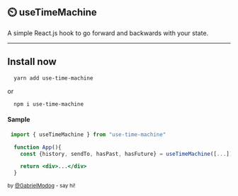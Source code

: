 ## ⏲️ useTimeMachine

A simple React.js hook to go forward and backwards with your state.

<hr>

## Install now

```
  yarn add use-time-machine
```

or

```
  npm i use-time-machine
```

#### Sample

```jsx
 import { useTimeMachine } from "use-time-machine"

  function App(){
    const {history, sendTo, hasPast, hasFuture} = useTimeMachine([...]);

    return <div>...</div>
  }
```

<sub> by [@GabrielModog](https://twitter.com/gabrielmodog) - say hi! </sub>

